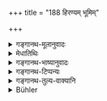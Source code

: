 +++
title = "188 हिरण्यम् भूमिम्"

+++

<details><summary>गङ्गानथ-मूलानुवादः</summary>

The illiterate person, accepting gold, land, horse, cow food, clothing, sesamum and clarified butter, becomes reduced to ashes, like wood.—(188)
</details>

<details><summary>मेधातिथिः</summary>

**भस्मीभवति दारुवत्** । यथा दार्व् अग्निना दग्धं भस्मीभवति तथा यो ब्राह्मणो विद्यासंपन्नो न भवति स एतानि **हिरण्यादीनि** द्रव्याणि **प्रतिगृह्णन्** **भस्मीभवति** ॥ ४.१८८ ॥
</details>

<details><summary>गङ्गानथ-भाष्यानुवादः</summary>

The text states the evil results following from the illiterate man accepting the gift of certain specified things.—‘He becomes reduced to ashes, like wood;’—just as wood, on being burnt by fire, becomes reduced to ashes, so the Brāhmaṇa, who is not endowed with proper learning, becomes reduced to ashes, by accepting the gift of gold and other things mentioned here.—(188).
</details>

<details><summary>गङ्गानथ-टिप्पन्यः</summary>

This verse is quoted in *Madanapārijāta* (p. 221);—in *Hemādri* (Dāna,
p. 60);—in *Dānamayūkha* (p. 6);—and in *Prāyaścittaviveka* (p. 405),
which says that this prohibition refers to persons ignorant of
*mantras*.
</details>

<details><summary>गङ्गानथ-तुल्य-वाक्यानि</summary>

*Vaśiṣṭha* (6.30).—‘The illiterate person, accepting the cow or gold or
cloth, or land or sesamum, becomes reduced to ashes, like wood.’

*Yājñavalkya* (1.201-202).—‘Cows, land and sesamum, should be
respectfully offered by the wise man who desires his own welfare to a
proper recipient and never to an improper person; the latter accepting
the gift, drops the giver downwards.’

*Bṛhad-Yama* (58).—‘Just as when milk, curd, butter and honey placed in
an unbaked vessel becomes destroyed through the weakness of the vessel,
and the vessel also becomes destroyed, in the same manner, when an
illiterate person accepts the gift of cows or gold or clothes or food or
land or sesamum, he becomes reduced to ashes like wood.’
</details>

<details><summary>Bühler</summary>

188	But an ignorant (man) who accepts gold, land, a horse, a cow, food, a dress, sesamum-grains, (or) clarified butter, is reduced to ashes like (a piece of) wood.
</details>
